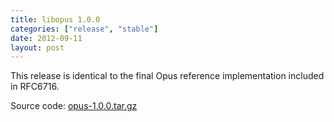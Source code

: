 ```yaml
---
title: libopus 1.0.0
categories: ["release", "stable"]
date: 2012-09-11
layout: post
---
```


This release is identical to the final Opus reference implementation included in RFC6716.

Source code: [opus-1.0.0.tar.gz](http://downloads.xiph.org/releases/opus/opus-1.0.0.tar.gz)
